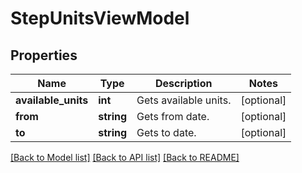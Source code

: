 # StepUnitsViewModel

## Properties
Name | Type | Description | Notes
------------ | ------------- | ------------- | -------------
**available_units** | **int** | Gets available units. | [optional] 
**from** | **string** | Gets from date. | [optional] 
**to** | **string** | Gets to date. | [optional] 

[[Back to Model list]](../../README.md#documentation-for-models) [[Back to API list]](../../README.md#documentation-for-api-endpoints) [[Back to README]](../../README.md)

